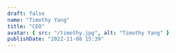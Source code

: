 ```yaml
---
draft: false
name: "Timothy Yang"
title: "CEO"
avatar: { src: "/timothy.jpg", alt: "Timothy Yang" }
publishDate: "2022-11-08 15:39"
---
```

